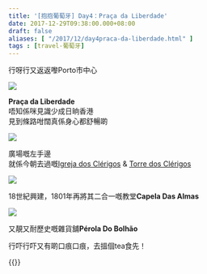 ```yaml
---
title: '[抱抱葡萄牙] Day4：Praça da Liberdade'
date: 2017-12-29T09:38:00.000+08:00
draft: false
aliases: [ "/2017/12/day4praca-da-liberdade.html" ]
tags : [travel-葡萄牙]
---
```


行呀行又返返嚟Porto市中心  

![](/images/portugal4j.jpg)

**Praça da Liberdade**  
唔知係咪見識少成日晌香港  
見到條路咁闊真係身心都舒暢啲  

![](/images/portugal4j1.jpg)

廣場嘅左手邊  
就係今朝去過嘅[Igreja dos Clérigos](https://hidie.net/portugal4c/) & [Torre dos Clérigos](https://hidie.net/portugal4b/)  

![](/images/portugal4.jpg)

18世紀興建，1801年再將其二合一嘅教堂**Capela Das Almas**  

![](/images/portugal4j2.jpg)

又靚又耐歷史嘅雜貨舖**Pérola Do Bolhão**  
  
行吓行吓又有啲口痕口痕，去搵個tea食先！  
  
  
  

{{<portugal>}}  
